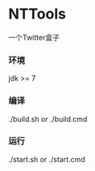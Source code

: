 # NTTools

一个Twitter盒子

### 环境

jdk >= 7

### 编译

./build.sh or ./build.cmd

### 运行

./start.sh or ./start.cmd